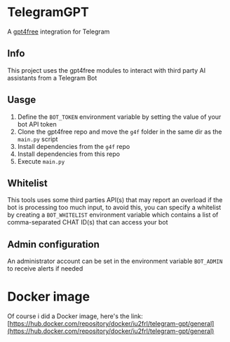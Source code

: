 # TelegramGPT

A [gpt4free](https://github.com/xtekky/gpt4free) integration for Telegram

## Info

This project uses the gpt4free modules to interact with third party AI assistants from a Telegram Bot

## Uasge

1. Define the `BOT_TOKEN` environment variable by setting the value of your bot API token
2. Clone the gpt4free repo and move the `g4f` folder in the same dir as the `main.py` script
3. Install dependencies from the `g4f` repo
4. Install dependencies from this repo
5. Execute `main.py`

## Whitelist

This tools uses some third parties API(s) that may report an overload if the bot is processing too much input, to avoid this, you can specify a whitelist by creating a `BOT_WHITELIST` environment variable which contains a list of comma-separated CHAT ID(s) that can access your bot

## Admin configuration

An administrator account can be set in the environment variable `BOT_ADMIN` to receive alerts if needed

# Docker image

Of course i did a Docker image, here's the link: [https://hub.docker.com/repository/docker/iu2frl/telegram-gpt/general](https://hub.docker.com/repository/docker/iu2frl/telegram-gpt/general)
